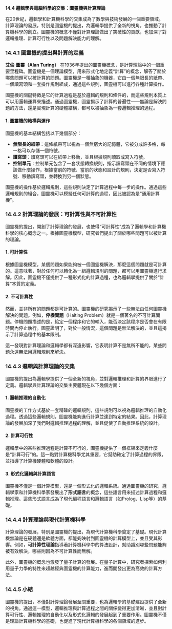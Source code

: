 **14.4 邏輯學與電腦科學的交集：圖靈機與計算理論**

在20世紀，邏輯學和計算機科學的交集成為了數學與技術發展的一個重要領域。計算理論的發展，特別是圖靈機的提出，為邏輯學提供了全新的視角，也推動了計算機科學的創立。圖靈機的概念不僅對計算理論做出了突破性的貢獻，也加深了對邏輯推理、計算可行性以及問題解決能力的理解。

### 14.4.1 圖靈機的提出與計算的定義

**艾倫·圖靈（Alan Turing）** 在1936年提出的圖靈機概念，是計算理論中的一個重要里程碑。圖靈機是一個理論模型，用來形式化地定義“計算”的概念，解答了關於哪些問題可以被計算的問題。圖靈機是一種抽象的機器，它由一個無限長的紙帶、一個讀寫頭和一套操作規則組成，通過這些規則，圖靈機可以進行各種計算操作。

圖靈機的關鍵特徵是它的計算過程是基於邏輯的規則和條件的，而這些規則本質上可以用邏輯運算來描述。通過圖靈機，圖靈揭示了計算的普遍性——無論是解決問題的方法，還是實現計算的硬體結構，都可以被抽象為一套邏輯推理的過程。

#### 1. **圖靈機的結構與運作**

圖靈機的基本結構包括以下幾個部分：
- **無限長的紙帶**：這條紙帶可以視為一個無窮大的記憶體，它被分成許多格，每一格可以存儲一個符號。
- **讀寫頭**：讀寫頭可以在紙帶上移動，並且根據規則讀取或寫入符號。
- **控制單元**：控制單元包含了一套狀態轉換規則，指示讀寫頭在不同的情境下應該做什麼操作，根據當前的符號、當前的狀態和設計的規則，決定是否寫入符號、移動讀寫頭，並轉換到另一個狀態。

圖靈機的操作基於邏輯規則，這些規則決定了計算過程中每一步的操作。通過這些邏輯規則的組合，圖靈機可以模擬任何可計算的過程，因此被認為是“通用計算機”。

### 14.4.2 計算理論的發展：可計算性與不可計算性

圖靈機的提出，開創了計算理論的發展，也使得“可計算性”成為了邏輯學和計算機科學的核心概念之一。根據圖靈機模型，研究者們提出了關於哪些問題可以被計算的理論。

#### 1. **可計算性**

根據圖靈機模型，某個問題如果能夠被一個圖靈機解決，那麼這個問題就是可計算的。這意味著，對於任何可以轉化為一組邏輯規則的問題，都可以用圖靈機進行求解。因此，圖靈機不僅提供了一種形式化的計算過程，也為邏輯學提供了關於“計算”本質的定義。

#### 2. **不可計算性**

然而，並非所有的問題都是可計算的。圖靈機的研究揭示了一些無法由任何圖靈機解決的問題。例如，**停機問題**（Halting Problem）就是一個著名的不可計算問題。停機問題描述的是，給定一個程序和它的輸入，能否決定該程序是否會在有限時間內停止執行。圖靈證明了，對於一般情況，這個問題是無法解決的，並且這揭示了計算過程中的基本限制。

這一發現對計算理論和邏輯學都有深遠影響，它表明計算不是無所不能的，某些問題永遠無法用邏輯規則來解決。

### 14.4.3 邏輯與計算理論的交集

圖靈機的提出為邏輯學提供了一個全新的視角，並對邏輯推理和計算的界限進行了定義。邏輯學與計算理論的交集主要體現在以下幾個方面：

#### 1. **邏輯推理的自動化**

圖靈機的工作方式基於一套精確的邏輯規則，這些規則可以視為邏輯推理的自動化過程。透過這些邏輯規則，圖靈機能夠進行計算並達到特定的結果。因此，計算理論的發展加深了我們對邏輯推理過程的理解，並且促使了自動推理系統的設計。

#### 2. **計算可行性**

邏輯學中的某些推理過程是計算不可行的，圖靈機提供了一個框架來定義什麼是“計算可行”的。這一點對計算機科學尤其重要，它幫助確定了計算過程的界限，並指導了計算機硬體和軟體的設計。

#### 3. **形式化邏輯與計算語言**

圖靈機不僅是一個計算模型，還是一個形式化的邏輯系統。通過圖靈機的研究，邏輯學家和計算機科學家發展出了**形式語言**的概念，這些語言用來描述計算過程和邏輯推理。這些形式語言成為了現代編程語言和邏輯語言（如Prolog、Lisp等）的基礎。

### 14.4.4 計算理論與現代計算機科學

計算理論的發展，特別是圖靈機的提出，為現代計算機科學奠定了基礎。現代計算機無論是在硬體還是軟體方面，都能夠映射到圖靈機的計算模型上，並且受其影響。例如，**可計算性理論**指導著計算機科學中的算法設計，幫助識別哪些問題能夠被有效解決，哪些則因為不可計算性而無解。

此外，圖靈機的概念也激發了量子計算的發展。在量子計算中，研究者探索如何利用量子力學的特性來超越經典圖靈機的計算能力，進而開發出更為高效的計算方法。

### 14.4.5 小結

圖靈機的提出，不僅對計算理論發展至關重要，也為邏輯學的基礎建設提供了全新的視角。通過這一模型，邏輯推理與計算過程之間的關係變得更加清晰，並且對計算可行性、邏輯推理的自動化以及形式化邏輯的發展起到了重要作用。圖靈機不僅是理論計算機科學的基礎，也促進了現代計算機科學的各個領域的進步。